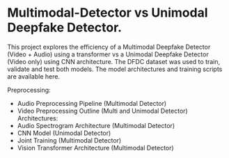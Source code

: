 # Multimodal-Detector vs Unimodal Deepfake Detector.
This project explores the efficiency of a Multimodal Deepfake Detector (Video + Audio) using a transformer vs a Unimodal Deepfake Detector (Video only) using CNN architecture.
The DFDC dataset was used to train, validate and test both models.
The model architectures and training scripts are available here.

Preprocessing:
  - Audio Preprocessing Pipeline (Multimodal Detector)
  - Video Preprocessing Outline (Multi and Unimodal Detector)
Architectures:
  - Audio Spectrogram Architecture (Multimodal Detector)
  - CNN Model (Unimodal Detector)
  - Joint Training (Multimodal Detector)
  - Vision Transformer Architecture (Multimodal Detector)
